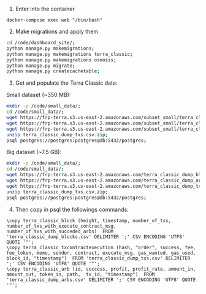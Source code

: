 
1. Enter into the container

```docker-compose exec web "/bin/bash"```

2. Make migrations and apply them

```bash
cd /code/dashboard_site/;
python manage.py makemigrations;
python manage.py makemigrations terra_classic;
python manage.py makemigrations osmosis;
python manage.py migrate;
python manage.py createcachetable;
```

3. Get and populate the Terra Classic data: 

Small dataset (~350 MB):
```bash
mkdir -p /code/small_data/;
cd /code/small_data/;
wget https://frp-terra.s3.us-east-2.amazonaws.com/subset_small/terra_classic_dump_blocks.csv;
wget https://frp-terra.s3.us-east-2.amazonaws.com/subset_small/terra_classic_dump_arbs.csv;
wget https://frp-terra.s3.us-east-2.amazonaws.com/subset_small/terra_classic_dump_txs.csv.zip;
unzip terra_classic_dump_txs.csv.zip;
psql postgres://postgres:postgres@db:5432/postgres;
```

Big dataset (~7.5 GB):

```bash
mkdir -p /code/small_data/;
cd /code/small_data/;
wget https://frp-terra.s3.us-east-2.amazonaws.com/terra_classic_dump_blocks.csv;
wget https://frp-terra.s3.us-east-2.amazonaws.com/terra_classic_dump_arbs.csv;
wget https://frp-terra.s3.us-east-2.amazonaws.com/terra_classic_dump_txs.csv.zip; 
unzip terra_classic_dump_txs.csv.zip;
psql postgres://postgres:postgres@db:5432/postgres;
```



4. Then copy in psql the followings commands:
```
\copy terra_classic_block (height, timestamp, number_of_txs, number_of_txs_with_execute_contract_msg, number_of_txs_with_succeded_arbs)  FROM 'terra_classic_dump_blocks.csv' DELIMITER ';' CSV ENCODING 'UTF8' QUOTE '"';
\copy terra_classic_txcontractexecution (hash, "order", success, fee, fee_token, memo, sender, contract, execute_msg, gas_wanted, gas_used, block_id, "timestamp")  FROM 'terra_classic_dump_txs.csv' DELIMITER ';' CSV ENCODING 'UTF8' QUOTE '"';
\copy terra_classic_arb (id, success, profit, profit_rate, amount_in, amount_out, token_in, path,  tx_id, "timestamp")  FROM 'terra_classic_dump_arbs.csv' DELIMITER ';' CSV ENCODING 'UTF8' QUOTE '"';
```




